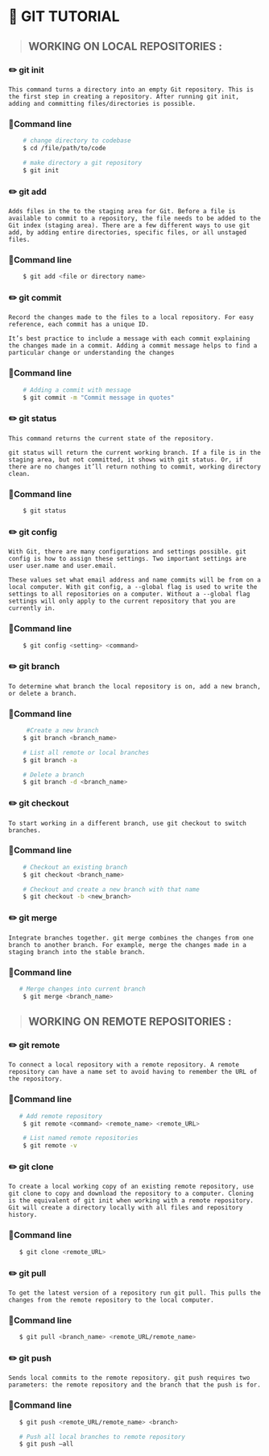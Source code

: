 # 📙 **GIT TUTORIAL**

>## WORKING ON LOCAL REPOSITORIES :

### ✏️ git init
    This command turns a directory into an empty Git repository. This is the first step in creating a repository. After running git init, adding and committing files/directories is possible.

### 📝Command line
```bash
    # change directory to codebase
    $ cd /file/path/to/code

    # make directory a git repository
    $ git init
```
### ✏️ git add
    Adds files in the to the staging area for Git. Before a file is available to commit to a repository, the file needs to be added to the Git index (staging area). There are a few different ways to use git add, by adding entire directories, specific files, or all unstaged files.

### 📝Command line
```bash
    $ git add <file or directory name>
```
### ✏️ git commit
    Record the changes made to the files to a local repository. For easy reference, each commit has a unique ID.

    It’s best practice to include a message with each commit explaining the changes made in a commit. Adding a commit message helps to find a particular change or understanding the changes

### 📝Command line
```bash
    # Adding a commit with message
    $ git commit -m "Commit message in quotes"
```

### ✏️ git status
    This command returns the current state of the repository.

    git status will return the current working branch. If a file is in the staging area, but not committed, it shows with git status. Or, if there are no changes it’ll return nothing to commit, working directory clean.

### 📝Command line
```bash
    $ git status
```

### ✏️ git config
    With Git, there are many configurations and settings possible. git config is how to assign these settings. Two important settings are user user.name and user.email. 

    These values set what email address and name commits will be from on a local computer. With git config, a --global flag is used to write the settings to all repositories on a computer. Without a --global flag settings will only apply to the current repository that you are currently in.

### 📝Command line
```bash
    $ git config <setting> <command>
```

### ✏️ git branch
    To determine what branch the local repository is on, add a new branch, or delete a branch.

### 📝Command line
```bash
     #Create a new branch
    $ git branch <branch_name>

    # List all remote or local branches
    $ git branch -a

    # Delete a branch
    $ git branch -d <branch_name>
```

### ✏️ git checkout
    To start working in a different branch, use git checkout to switch branches.

### 📝Command line
```bash
    # Checkout an existing branch
    $ git checkout <branch_name>

    # Checkout and create a new branch with that name
    $ git checkout -b <new_branch>
```

### ✏️ git merge
    Integrate branches together. git merge combines the changes from one branch to another branch. For example, merge the changes made in a staging branch into the stable branch.

### 📝Command line
```bash
   # Merge changes into current branch
    $ git merge <branch_name>
```

>## WORKING ON REMOTE REPOSITORIES :

### ✏️ git remote
    To connect a local repository with a remote repository. A remote repository can have a name set to avoid having to remember the URL of the repository.

### 📝Command line
```bash
   # Add remote repository
    $ git remote <command> <remote_name> <remote_URL>

    # List named remote repositories
    $ git remote -v
```

### ✏️ git clone
    To create a local working copy of an existing remote repository, use git clone to copy and download the repository to a computer. Cloning is the equivalent of git init when working with a remote repository. Git will create a directory locally with all files and repository history.

### 📝Command line
```bash
   $ git clone <remote_URL>
```
### ✏️ git pull
    To get the latest version of a repository run git pull. This pulls the changes from the remote repository to the local computer.

### 📝Command line
```bash
   $ git pull <branch_name> <remote_URL/remote_name>
```
### ✏️ git push
    Sends local commits to the remote repository. git push requires two parameters: the remote repository and the branch that the push is for.

### 📝Command line
```bash
   $ git push <remote_URL/remote_name> <branch>

   # Push all local branches to remote repository
   $ git push —all
```
